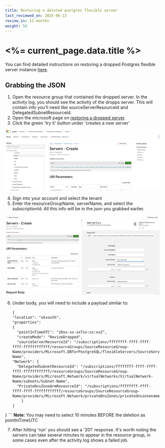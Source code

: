```yaml
---
title: Restoring a deleted postgres flexible server
last_reviewed_on: 2025-06-13
review_in: 12 months
weight: 50
---
```


# <%= current_page.data.title %>

You can find detailed instructions on restoring a dropped Postgres flexible server instance [here](https://learn.microsoft.com/en-us/azure/postgresql/flexible-server/how-to-restore-dropped-server).

## Grabbing the JSON

1. Open the resource group that contained the dropped server. In the activity log, you should see the activity of the dropps server. This will contain info you'll need like sourceServerResourceId and DelegatedSubnetResourceId.
2. Open the microsoft page on [restoring a dropped server](https://learn.microsoft.com/en-us/azure/postgresql/flexible-server/how-to-restore-dropped-server).
3. Click the green 'try it' button under 'creates a new server'

![flexibleserver](images/postgressql-flexibleserver-create.png)

4. Sign into your account and select the tenant
5. Enter the resourceGroupName, serverName, and select the subscriptionId. All this info will be in the json you grabbed earlier.

![restAPI](images/postgres-restapi.png)

6. Under  body, you will need to include a payload similar to:

    ```
    {
    "location": "uksouth",
    "properties":
    {
      "pointInTimeUTC": "20xx-xx-xxTxx:xx:xxZ",
      "createMode": "ReviveDropped",
      "sourceServerResourceId": "/subscriptions/ffffffff-ffff-ffff-ffff-ffffffffffff/resourceGroups/SourceResourceGroup-Name/providers/Microsoft.DBforPostgreSQL/flexibleServers/SourceServer-Name",
    "Network": {
      "DelegatedSubnetResourceId": "/subscriptions/ffffffff-ffff-ffff-ffff-ffffffffffff/resourceGroups/SourceResourceGroup-Name/providers/Microsoft.Network/virtualNetworks/VirtualNetwork-Name/subnets/Subnet-Name",
      "PrivateDnsZoneArmResourceId": "/subscriptions/ffffffff-ffff-ffff-ffff-ffffffffffff/resourceGroups/SourceResourceGroup-Name/providers/Microsoft.Network/privateDnsZones/privatednszonename"
        }
    }
  }
    ```
**Note:** You may need to select 10 minutes BEFORE the deletion as pointInTimeUTC

7. After hitting 'run' you should see a '201' response. It's worth noting the servers can take several minutes to appear in the resource group, in some cases even after the activity log shows a failed job.